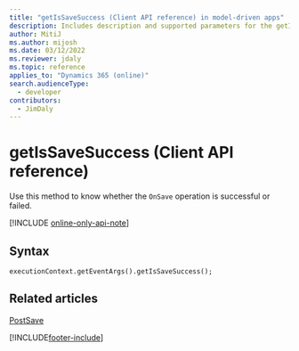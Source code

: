 ```yaml
---
title: "getIsSaveSuccess (Client API reference) in model-driven apps"
description: Includes description and supported parameters for the getIsSaveSuccess method.
author: MitiJ
ms.author: mijosh
ms.date: 03/12/2022
ms.reviewer: jdaly
ms.topic: reference
applies_to: "Dynamics 365 (online)"
search.audienceType: 
  - developer
contributors:
  - JimDaly
---
```

# getIsSaveSuccess (Client API reference)

Use this method to know whether the `OnSave` operation is successful or failed.

[!INCLUDE [online-only-api-note](../../includes/online-only-api-note.md)]

## Syntax

`executionContext.getEventArgs().getIsSaveSuccess();`

## Related articles

[PostSave](../events/postsave.md)

[!INCLUDE[footer-include](../../../../../includes/footer-banner.md)]
